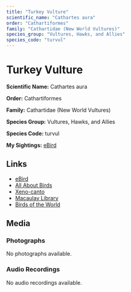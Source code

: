 ```yaml
---
title: "Turkey Vulture"
scientific_name: "Cathartes aura"
order: "Cathartiformes"
family: "Cathartidae (New World Vultures)"
species_group: "Vultures, Hawks, and Allies"
species_code: "turvul"
---
```


# Turkey Vulture

**Scientific Name:** Cathartes aura

**Order:** Cathartiformes

**Family:** Cathartidae (New World Vultures)

**Species Group:** Vultures, Hawks, and Allies

**Species Code:** turvul

**My Sightings:** [eBird](https://ebird.org/lifelist?r=world&time=life&spp=turvul)

## Links
* [eBird](https://ebird.org/species/turvul) 
* [All About Birds](https://www.allaboutbirds.org/guide/turvul) 
* [Xeno-canto](https://www.xeno-canto.org/species/turvul) 
* [Macaulay Library](https://search.macaulaylibrary.org/catalog?taxonCode=turvul&sort=rating_rank_desc)
* [Birds of the World](https://birdsoftheworld.org/bow/species/turvul)

## Media
### Photographs
No photographs available.

### Audio Recordings
No audio recordings available.
